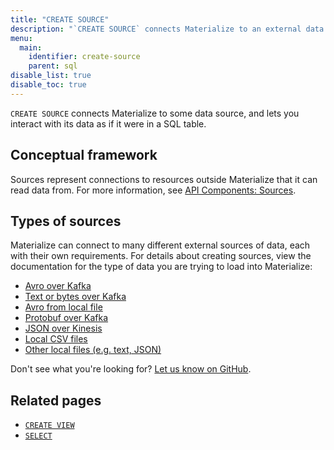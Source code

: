 ```yaml
---
title: "CREATE SOURCE"
description: "`CREATE SOURCE` connects Materialize to an external data source."
menu:
  main:
    identifier: create-source
    parent: sql
disable_list: true
disable_toc: true
---
```


`CREATE SOURCE` connects Materialize to some data source, and lets you interact
with its data as if it were in a SQL table.

## Conceptual framework

Sources represent connections to resources outside Materialize that it can read
data from. For more information, see [API Components:
Sources](../../overview/api-components#sources).

## Types of sources

Materialize can connect to many different external sources of data, each with
their own requirements. For details about creating sources, view the
documentation for the type of data you are trying to load into Materialize:

- [Avro over Kafka](./avro-kafka)
- [Text or bytes over Kafka](./text-kafka)
- [Avro from local file](./avro-file)
- [Protobuf over Kafka](./protobuf-kafka)
- [JSON over Kinesis](./json-kinesis)
- [Local CSV files](./csv-file)
- [Other local files (e.g. text, JSON)](./text-file)

Don't see what you're looking for? [Let us know on GitHub](https://github.com/MaterializeInc/materialize/issues/new?labels=C-feature&template=feature.md).

## Related pages

- [`CREATE VIEW`](../create-view)
- [`SELECT`](../select)
